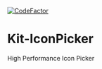 [![CodeFactor](https://www.codefactor.io/repository/github/kitthemeslab/kit-iconpicker/badge)](https://www.codefactor.io/repository/github/kitthemeslab/kit-iconpicker)

# Kit-IconPicker
High Performance Icon Picker
